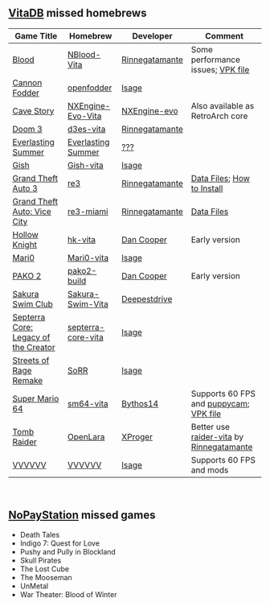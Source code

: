 ## [VitaDB](https://vitadb.rinnegatamante.it/#) missed homebrews

| Game Title | Homebrew | Developer | Comment |
| ---------- | -------- | --------- | ------- |
| [Blood](https://store.steampowered.com/app/1010750/Blood_Fresh_Supply) | [NBlood-Vita](https://github.com/Rinnegatamante/NBlood-Vita) | [Rinnegatamante](https://github.com/Rinnegatamante) | Some performance issues; [VPK file](https://rutracker.org/forum/viewtopic.php?t=6063876) |
| [Cannon Fodder](https://www.gog.com/game/cannon_fodder) | [openfodder](https://github.com/isage/openfodder) | [Isage](https://github.com/isage) |  |
| [Cave Story](https://www.nicalis.com/games/cavestory+) | [NXEngine-Evo-Vita](https://github.com/nxengine/nxengine-evo) | [NXEngine-evo](https://github.com/nxengine) | Also available as RetroArch core |
| [Doom 3](https://www.gog.com/ru/game/doom_3_bfg_edition) | [d3es-vita](https://github.com/Rinnegatamante/d3es-vita) | [Rinnegatamante](https://github.com/Rinnegatamante) |  |
| [Everlasting Summer](https://store.steampowered.com/app/331470/Everlasting_Summer) | [Everlasting Summer](https://vk.com/wall-47742407_229898) | [???](https://github.com/ghost) |  |
| [Gish](https://store.steampowered.com/app/9500/Gish) | [Gish-vita](https://github.com/isage/Gish-vita) | [Isage](https://github.com/isage) | |
| [Grand Theft Auto 3](https://www.rockstargames.com/games/grandtheftauto3) | [re3](https://dl.coolatoms.org/vitadb/GTA3.vpk) | [Rinnegatamante](https://github.com/Rinnegatamante) | [Data Files](https://dl.coolatoms.org/vitadb/gta3.zip); [How to Install](https://samilops2.gitbook.io/vita-troubleshooting-guide/grand-theft-auto/gta-iii) |
| [Grand Theft Auto: Vice City](https://www.rockstargames.com/games/vicecity) | [re3-miami](https://dl.coolatoms.org/vitadb/GTAVC.vpk) | [Rinnegatamante](https://github.com/Rinnegatamante) | [Data Files](https://dl.coolatoms.org/vitadb/vcdata.zip) |
| [Hollow Knight](https://www.gog.com/game/hollow_knight) | [hk-vita](https://dsc.gg/danspalace) | [Dan Cooper](https://www.youtube.com/channel/UCnmRRj6fy_RItoJKNFQIF6A) | Early version |
| [Mari0](https://stabyourself.net/mari0) | [Mari0-vita](https://github.com/isage/Mari0-vita) | [Isage](https://github.com/isage) |  |
| [PAKO 2](https://store.steampowered.com/app/612370/PAKO_2) | [pako2-build](https://dsc.gg/danspalace) | [Dan Cooper](https://www.youtube.com/channel/UCnmRRj6fy_RItoJKNFQIF6A) | Early version |
| [Sakura Swim Club](https://store.steampowered.com/app/402180/Sakura_Swim_Club) | [Sakura-Swim-Vita](https://github.com/deepestdrive/Sakura-Swim-Vita) | [Deepestdrive](https://github.com/deepestdrive) |  |
| [Septerra Core: Legacy of the Creator](https://www.gog.com/ru/game/septerra_core_legacy_of_the_creator) | [septerra-core-vita](https://github.com/isage/septerra-core-vita) | [Isage](https://github.com/isage) |  |
| [Streets of Rage Remake](https://sorr.forumotion.net/t838-new-streets-of-rage-remake-v5-2-download-and-info) | [SoRR](https://github.com/isage/sorr-vita) | [Isage](https://github.com/isage) |  |
| [Super Mario 64](https://www.nintendo.ru/-/Nintendo-64/Super-Mario-64-269745.html) | [sm64-vita](https://github.com/bythos14/sm64-vita) | [Bythos14](https://github.com/bythos14) | Supports 60 FPS and [puppycam](https://github.com/FazanaJ/puppycam); [VPK file](https://drive.google.com/drive/folders/12JO4SOzOT89pXLxZ3WXfGI8cLSp6u2Gm) |
| [Tomb Raider](https://www.gog.com/ru/game/tomb_raider_123) | [OpenLara](https://github.com/XProger/OpenLara) | [XProger](https://github.com/XProger) | Better use [raider-vita](https://github.com/Rinnegatamante/raider-vita) by [Rinnegatamante](https://github.com/Rinnegatamante) |
| [VVVVVV](https://www.gog.com/ru/game/vvvvvv) | [VVVVVV](https://github.com/isage/VVVVVV) | [Isage](https://github.com/isage) | Supports 60 FPS and mods |

<br>

## [NoPayStation](https://nopaystation.com) missed games
- Death Tales
- Indigo 7: Quest for Love
- Pushy and Pully in Blockland
- Skull Pirates
- The Lost Cube
- The Mooseman
- UnMetal
- War Theater: Blood of Winter
